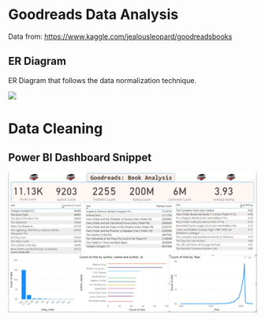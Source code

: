 # Goodreads Data Analysis

Data from: https://www.kaggle.com/jealousleopard/goodreadsbooks

## ER Diagram
ER Diagram that follows the data normalization technique.

<img src="https://github.com/JasonYao3/goodreads/blob/master/Goodreads%20ER%20diagram.png" >

# Data Cleaning

## Power BI Dashboard Snippet
<img src= "https://github.com/JasonYao3/Goodreads_books/blob/master/PowerBi%20snippet.JPG">



